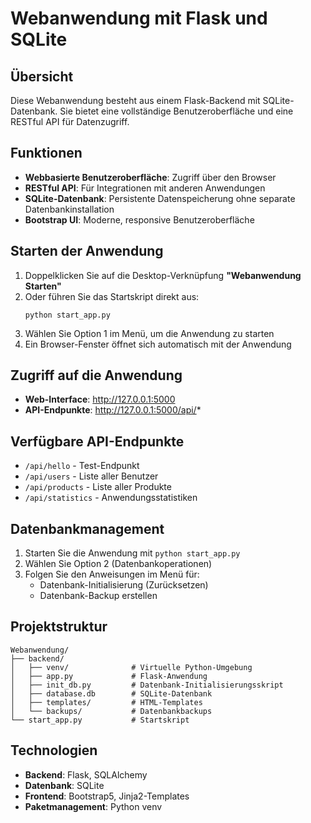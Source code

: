 # Webanwendung mit Flask und SQLite

## Übersicht
Diese Webanwendung besteht aus einem Flask-Backend mit SQLite-Datenbank. Sie bietet eine vollständige Benutzeroberfläche und eine RESTful API für Datenzugriff.

## Funktionen
- **Webbasierte Benutzeroberfläche**: Zugriff über den Browser
- **RESTful API**: Für Integrationen mit anderen Anwendungen
- **SQLite-Datenbank**: Persistente Datenspeicherung ohne separate Datenbankinstallation
- **Bootstrap UI**: Moderne, responsive Benutzeroberfläche

## Starten der Anwendung
1. Doppelklicken Sie auf die Desktop-Verknüpfung **"Webanwendung Starten"**
2. Oder führen Sie das Startskript direkt aus:
   ```
   python start_app.py
   ```
3. Wählen Sie Option 1 im Menü, um die Anwendung zu starten
4. Ein Browser-Fenster öffnet sich automatisch mit der Anwendung

## Zugriff auf die Anwendung
- **Web-Interface**: http://127.0.0.1:5000
- **API-Endpunkte**: http://127.0.0.1:5000/api/*

## Verfügbare API-Endpunkte
- `/api/hello` - Test-Endpunkt
- `/api/users` - Liste aller Benutzer
- `/api/products` - Liste aller Produkte
- `/api/statistics` - Anwendungsstatistiken

## Datenbankmanagement
1. Starten Sie die Anwendung mit `python start_app.py`
2. Wählen Sie Option 2 (Datenbankoperationen)
3. Folgen Sie den Anweisungen im Menü für:
   - Datenbank-Initialisierung (Zurücksetzen)
   - Datenbank-Backup erstellen

## Projektstruktur
```
Webanwendung/
├── backend/
│   ├── venv/              # Virtuelle Python-Umgebung
│   ├── app.py             # Flask-Anwendung
│   ├── init_db.py         # Datenbank-Initialisierungsskript
│   ├── database.db        # SQLite-Datenbank
│   ├── templates/         # HTML-Templates
│   └── backups/           # Datenbankbackups
└── start_app.py           # Startskript
```

## Technologien
- **Backend**: Flask, SQLAlchemy
- **Datenbank**: SQLite
- **Frontend**: Bootstrap5, Jinja2-Templates
- **Paketmanagement**: Python venv

